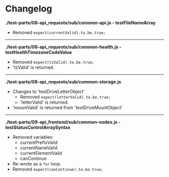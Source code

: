 # Changelog

**./test-parts/08-api_requests/sub/common-api.js - testFileNameArray**
* Removed `expect(currentValid).to.be.true;`

---

**./test-parts/08-api_requests/sub/common-health.js - testHealthTimezoneCodeValue**
* Removed `expect(tzValid).to.be.true;`
* 'tzValid' is returned.

---

**./test-parts/08-api_requests/sub/common-storage.js**
* Changes to 'testDriveLetterObject'
	* Removed `expect(letterValid).to.be.true;`
	* 'letterValid' is returned.
* 'mountValid' is returned from 'testDriveMountObject'

---

**./test-parts/09-api_frontend/sub/common-nodes.js - testStatusControlArraySyntax**
* Removed variables:
	* currentPrefixValid
	* currentNameValid
	* currentElementValid
	* canContinue
* Re-wrote as a `for` loop.
* Removed `expect(canContinue).to.be.true;`